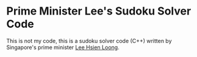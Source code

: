 Prime Minister Lee's Sudoku Solver Code
========================================

This is not my code, this is a sudoku solver code (C++) written by Singapore's prime minister [Lee Hsien Loong](https://en.wikipedia.org/wiki/Lee_Hsien_Loon). 
